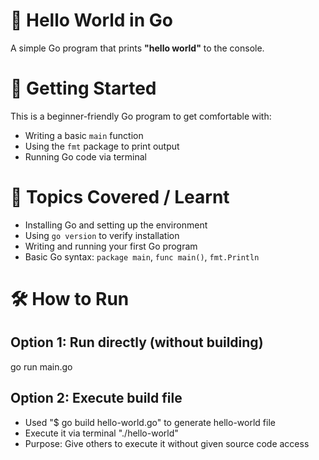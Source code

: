 # 🐹 Hello World in Go

A simple Go program that prints **"hello world"** to the console.



# 🚀 Getting Started

This is a beginner-friendly Go program to get comfortable with:

- Writing a basic `main` function
- Using the `fmt` package to print output
- Running Go code via terminal



# 🔧 Topics Covered / Learnt

- Installing Go and setting up the environment
- Using `go version` to verify installation
- Writing and running your first Go program
- Basic Go syntax: `package main`, `func main()`, `fmt.Println`



# 🛠️ How to Run

## Option 1: Run directly (without building)
go run main.go

## Option 2: Execute build file 
- Used "$ go build hello-world.go" to generate hello-world file
- Execute it via terminal "./hello-world"
- Purpose: Give others to execute it without given source code access